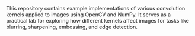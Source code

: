 This repository contains example implementations of various convolution kernels applied to images using OpenCV and NumPy. It serves as a practical lab for exploring how different kernels affect images for tasks like blurring, sharpening, embossing, and edge detection.

